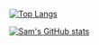[![Top Langs](http://github-readme-stats-gamma-murex-66.vercel.app/api/top-langs?username=samfedenia&layout=compact&hide=html,css)](https://github.com/samfedenia/github-readme-stats)

[![Sam's GitHub stats](https://github-readme-stats-gamma-murex-66.vercel.app/api?username=samfedenia)](https://github.com/samfedenia/github-readme-stats)


<!--
**samfedenia/samfedenia** is a ✨ _special_ ✨ repository because its `README.md` (this file) appears on your GitHub profile.
github-readme-stats-url: http://github-readme-stats-gamma-murex-66.vercel.app/

<a href="https://github.com/samfedenia/jampack">
  <img align="center" src="http://github-readme-stats-gamma-murex-66.vercel.app/api/pin?username=samfedenia&repo=jampack" />
</a>

Here are some ideas to get you started:

- 🔭 I’m currently working on ...
- 🌱 I’m currently learning ...
- 👯 I’m looking to collaborate on ...
- 🤔 I’m looking for help with ...
- 💬 Ask me about ...
- 📫 How to reach me: ...
- 😄 Pronouns: ...
- ⚡ Fun fact: ...
-->

